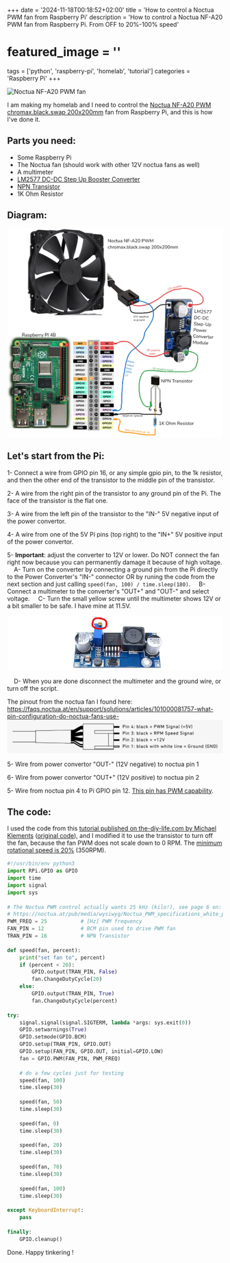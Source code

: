 +++
date = '2024-11-18T00:18:52+02:00'
title = 'How to control a Noctua PWM fan from Raspberry Pi'
description = 'How to control a Noctua NF-A20 PWM fan from Raspberry Pi. From OFF to 20%-100% speed'
# featured_image = ''
tags = ['python', 'raspberry-pi', 'homelab', 'tutorial']
categories = 'Raspberry Pi'
+++

![Noctua NF-A20 PWM fan](noctua-pwm-pi-ezgif.com-optimize.gif)

I am making my homelab and I need to control the [Noctua NF-A20 PWM chromax.black.swap 200x200mm](https://noctua.at/en/nf-a20-pwm-chromax-black-swap) fan from Raspberry Pi, and this is how I've done it.

## Parts you need:

- Some Raspberry Pi
- The Noctua fan (should work with other 12V noctua fans as well)
- A multimeter
- [LM2577 DC-DC Step Up Booster Converter](https://www.amazon.com/Adjustable-Converter-Transformer-Regulator-3-5V-35V/dp/B092CJBL92)
- [NPN Transistor](https://www.amazon.com/ALLECIN-2N2222-Amplifier-Transistors-Transistor/dp/B0CBK1T5FQ)
- 1K Ohm Resistor

## Diagram:

![diagram image](diagram.png)

## Let's start from the Pi:

1- Connect a wire from GPIO pin 16, or any simple gpio pin, to the 1k resistor, and then the other end of the transistor to the middle pin of the transistor.

2- A wire from the right pin of the transistor to any ground pin of the Pi. The face of the transistor is the flat one.

3- A wire from the left pin of the transistor to the "IN-" 5V negative input of the power convertor.

4- A wire from one of the 5V Pi pins (top right) to the "IN+" 5V positive input of the power convertor.

5- **Important**: adjust the converter to 12V or lower.
Do NOT connect the fan right now because you can permanently damage it because of high voltage.
&nbsp;&nbsp;&nbsp; A- Turn on the converter by connecting a ground pin from the Pi directly to the Power Converter's "IN-" connector OR by runing the code from the next section and just calling `speed(fan, 100) / time.sleep(180)`.
&nbsp;&nbsp;&nbsp; B- Connect a multimeter to the converter's "OUT+" and "OUT-" and select voltage.
&nbsp;&nbsp;&nbsp; C- Turn the small yellow screw until the multimeter shows 12V or a bit smaller to be safe. I have mine at 11.5V.

![power converter adjustment nob](power-converter-nob.png)

&nbsp;&nbsp;&nbsp; D- When you are done disconnect the multimeter and the ground wire, or turn off the script.

The pinout from the noctua fan I found here: 
https://faqs.noctua.at/en/support/solutions/articles/101000081757-what-pin-configuration-do-noctua-fans-use-
![noctua pinout image](noctua-pinout.png)

5- Wire from power convertor "OUT-" (12V negative) to noctua pin 1

6- Wire from power convertor "OUT+" (12V positive) to noctua pin 2

5- Wire from noctua pin 4 to Pi GPIO pin 12. [This pin has PWM capability](https://pinout.xyz/pinout/pin32_gpio12/).

## The code:

I used the code from this [tutorial published on the-diy-life.com by Michael Klements](https://www.the-diy-life.com/connecting-a-pwm-fan-to-a-raspberry-pi/) ([original code](https://github.com/mklements/PWMFanControl/blob/main/FanProportional.py)), and I modified it to use the transistor to turn off the fan, because the fan PWM does not scale down to 0 RPM. The [minimum rotational speed is 20%](https://noctua.at/en/nf-a20-pwm-chromax-black-swap/specification) (350RPM).

```python
#!/usr/bin/env python3
import RPi.GPIO as GPIO
import time
import signal
import sys

# The Noctua PWM control actually wants 25 kHz (kilo!), see page 6 on:
# https://noctua.at/pub/media/wysiwyg/Noctua_PWM_specifications_white_paper.pdf
PWM_FREQ = 25           # [Hz] PWM frequency
FAN_PIN = 12            # BCM pin used to drive PWM fan
TRAN_PIN = 16           # NPN Transistor

def speed(fan, percent):
    print("set fan to", percent)
    if (percent < 20):
        GPIO.output(TRAN_PIN, False)
        fan.ChangeDutyCycle(20)
    else:
        GPIO.output(TRAN_PIN, True)
        fan.ChangeDutyCycle(percent)

try:
    signal.signal(signal.SIGTERM, lambda *args: sys.exit(0))
    GPIO.setwarnings(True)
    GPIO.setmode(GPIO.BCM)
    GPIO.setup(TRAN_PIN, GPIO.OUT)
    GPIO.setup(FAN_PIN, GPIO.OUT, initial=GPIO.LOW)
    fan = GPIO.PWM(FAN_PIN, PWM_FREQ)

    # do a few cycles just for testing
    speed(fan, 100)
    time.sleep(30)

    speed(fan, 50)
    time.sleep(30)

    speed(fan, 0)
    time.sleep(30)

    speed(fan, 20)
    time.sleep(30)

    speed(fan, 70)
    time.sleep(30)

    speed(fan, 100)
    time.sleep(30)

except KeyboardInterrupt:
    pass

finally:
    GPIO.cleanup()
```

Done. Happy tinkering !

